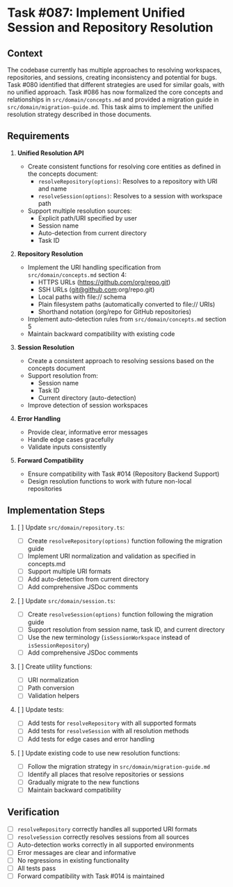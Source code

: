 # Task #087: Implement Unified Session and Repository Resolution

## Context

The codebase currently has multiple approaches to resolving workspaces, repositories, and sessions, creating inconsistency and potential for bugs. Task #080 identified that different strategies are used for similar goals, with no unified approach. Task #086 has now formalized the core concepts and relationships in `src/domain/concepts.md` and provided a migration guide in `src/domain/migration-guide.md`. This task aims to implement the unified resolution strategy described in those documents.

## Requirements

1. **Unified Resolution API**

   - Create consistent functions for resolving core entities as defined in the concepts document:
     - `resolveRepository(options)`: Resolves to a repository with URI and name
     - `resolveSession(options)`: Resolves to a session with workspace path
   - Support multiple resolution sources:
     - Explicit path/URI specified by user
     - Session name
     - Auto-detection from current directory
     - Task ID

2. **Repository Resolution**

   - Implement the URI handling specification from `src/domain/concepts.md` section 4:
     - HTTPS URLs (https://github.com/org/repo.git)
     - SSH URLs (git@github.com:org/repo.git)
     - Local paths with file:// schema
     - Plain filesystem paths (automatically converted to file:// URIs)
     - Shorthand notation (org/repo for GitHub repositories)
   - Implement auto-detection rules from `src/domain/concepts.md` section 5
   - Maintain backward compatibility with existing code

3. **Session Resolution**

   - Create a consistent approach to resolving sessions based on the concepts document
   - Support resolution from:
     - Session name
     - Task ID
     - Current directory (auto-detection)
   - Improve detection of session workspaces

4. **Error Handling**

   - Provide clear, informative error messages
   - Handle edge cases gracefully
   - Validate inputs consistently

5. **Forward Compatibility**
   - Ensure compatibility with Task #014 (Repository Backend Support)
   - Design resolution functions to work with future non-local repositories

## Implementation Steps

1. [ ] Update `src/domain/repository.ts`:

   - [ ] Create `resolveRepository(options)` function following the migration guide
   - [ ] Implement URI normalization and validation as specified in concepts.md
   - [ ] Support multiple URI formats
   - [ ] Add auto-detection from current directory
   - [ ] Add comprehensive JSDoc comments

2. [ ] Update `src/domain/session.ts`:

   - [ ] Create `resolveSession(options)` function following the migration guide
   - [ ] Support resolution from session name, task ID, and current directory
   - [ ] Use the new terminology (`isSessionWorkspace` instead of `isSessionRepository`)
   - [ ] Add comprehensive JSDoc comments

3. [ ] Create utility functions:

   - [ ] URI normalization
   - [ ] Path conversion
   - [ ] Validation helpers

4. [ ] Update tests:

   - [ ] Add tests for `resolveRepository` with all supported formats
   - [ ] Add tests for `resolveSession` with all resolution methods
   - [ ] Add tests for edge cases and error handling

5. [ ] Update existing code to use new resolution functions:
   - [ ] Follow the migration strategy in `src/domain/migration-guide.md`
   - [ ] Identify all places that resolve repositories or sessions
   - [ ] Gradually migrate to the new functions
   - [ ] Maintain backward compatibility

## Verification

- [ ] `resolveRepository` correctly handles all supported URI formats
- [ ] `resolveSession` correctly resolves sessions from all sources
- [ ] Auto-detection works correctly in all supported environments
- [ ] Error messages are clear and informative
- [ ] No regressions in existing functionality
- [ ] All tests pass
- [ ] Forward compatibility with Task #014 is maintained
